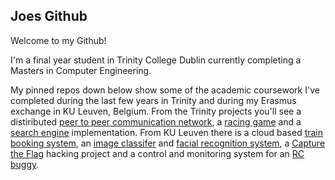 ## Joes Github

Welcome to my Github! 

I'm a final year student in Trinity College Dublin currently completing a Masters in Computer Engineering.

My pinned repos down below show some of the academic coursework I've completed during the last few years in Trinity and during my Erasmus exchange in KU Leuven, Belgium.
From the Trinity projects you'll see a distiributed [peer to peer communication network](https://github.com/jmulvany127/P2PCommsAndDatabase), a [racing game](https://github.com/jmulvany127/CoolRacer) and a [search engine](https://github.com/jmulvany127/Lucene_Search_Engine) implementation. From KU Leuven there is a cloud based [train booking system](https://github.com/jmulvany127/Train_Booking_Cloud_App), an [image classifer](https://github.com/jmulvany127/ImageClassifer_SemanticSegmentation) and [facial recognition system](https://github.com/jmulvany127/Facial_Recognition), a [Capture the Flag](https://github.com/jmulvany127/CTF-Report) hacking project and a control and monitoring system for an [RC buggy](https://github.com/jmulvany127/RC_Buggy_Stack). 

